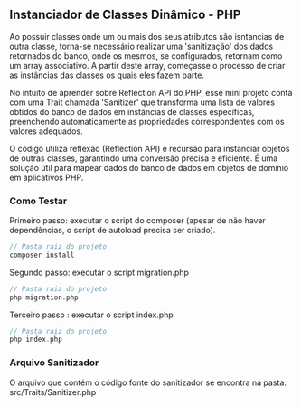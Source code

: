 ## Instanciador de Classes Dinâmico - PHP

Ao possuir classes onde um ou mais dos seus atributos são isntancias de outra classe, torna-se necessário realizar uma 'sanitização' dos dados retornados do banco, onde os mesmos, se configurados, retornam como um array associativo. A partir deste array, começasse o processo de criar as instâncias das classes os quais eles fazem parte.

No intuíto de aprender sobre Reflection API do PHP, esse mini projeto conta com uma Trait chamada 'Sanitizer' que transforma uma lista de valores obtidos do banco de dados em instâncias de classes específicas, preenchendo automaticamente as propriedades correspondentes com os valores adequados.

O código utiliza reflexão (Reflection API) e recursão para instanciar objetos de outras classes, garantindo uma conversão precisa e eficiente. É uma solução útil para mapear dados do banco de dados em objetos de domínio em aplicativos PHP.

### Como Testar

Primeiro passo: executar o script do composer (apesar de não haver dependências, o script de autoload precisa ser criado).
~~~php
// Pasta raiz do projeto
composer install
~~~

Segundo passo: executar o script migration.php
~~~php
// Pasta raiz do projeto
php migration.php
~~~

Terceiro passo : executar o script index.php
~~~php
// Pasta raiz do projeto
php index.php
~~~

### Arquivo Sanitizador
O arquivo que contém o código fonte do sanitizador se encontra na pasta: src/Traits/Sanitizer.php
